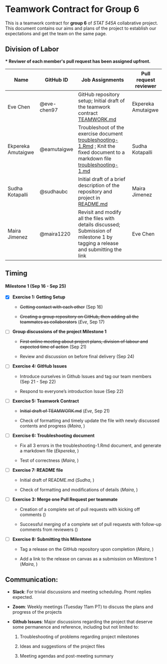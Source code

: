 # Teamwork Contract for Group 6

This is a teamwork contract for **group 6** of *STAT 545A* collabrative project. This document contains our aims and plans of the project to establish our expectations and get the team on the same page.

## Division of Labor

**\* Reviwer of each member's pull request has been assigned upfront.** 

| Name | GitHub ID | Job Assignments | Pull request reviewer | 
| --- | --- | --------- | ---- |
| Eve Chen | @eve-chen97 | GitHub repository setup; Initial draft of the teamwork contract [TEAMWORK.md](https://github.com/stat545ubc-2021/collaborative-group6/blob/main/TEAMWORK.md) | Ekpereka Amutaigwe | 
| Ekpereka Amutaigwe | @eamutaigwe | Troubleshoot of the exercise document [troubleshooting-1.Rmd]() ; Knit the fixed document to a markdown file [troubleshooting-1.md]() | Sudha Kotapalli | 
| Sudha Kotapalli | @sudhaubc | Initial draft of a brief description of the repository and project in [README.md](https://github.com/stat545ubc-2021/collaborative-group6/blob/main/README.md) | Maira Jimenez | 
| Maira Jimenez | @maira1220 | Revisit and modify all the files with details discussed; Submission of milestone 1 by tagging a release and submitting the link | Eve Chen | 

## Timing

#### Milestone 1 (Sep 16 - Sep 25)

- [x] **Exercise 1: Getting Setup** 

  - ~~Getting contact with each other~~ (Sep 16)
  
  - ~~Creating a group repository on GitHub, then adding all the teammates as collaborators~~ (*Eve*, Sep 17)
  
- [ ] **Group discussions of the project Milestone 1**

  - ~~First online meeting about project plans, division of labour and expected time of action~~ (Sep 21)
  
  - Review and discussion on before final delivery (Sep 24)

- [ ] **Exercise 4: GitHub Issues** 

  - Introduce ourselves in Github Issues and tag our team members (Sep 21 - Sep 22)
  
  - Respond to everyone’s introduction Issue (Sep 22)

- [ ] **Exercise 5: Teamwork Contract** 
  
  - ~~Initial draft of TEAMWORK.md~~ (*Eve*, Sep 21)
  
  - Check of formatting and timely update the file with newly discussed contents and progress (*Maira*,  )

- [ ] **Exercise 6: Troubleshooting document**

  - Fix all 3 errors in the troubleshooting-1.Rmd document, and generate a markdown file (*Ekpereka*, )
  
  - Test of correctness (*Maira*, )

- [ ] **Exercise 7: README file**

  - Initial draft of README.md (*Sudha*, )
  
  - Check of formatting and modifications of details (*Maira*, )

- [ ] **Exercise 3: Merge one Pull Request per teammate**

  - Creation of a complete set of pull requests with kicking off comments ()
  
  - Successful merging of a complete set of pull requests with follow-up comments from reviewers ()

- [ ] **Exercise 8: Submitting this Milestone**

  - Tag a release on the GitHub repository upon completion (*Maira*, )
  
  - Add a link to the release on canvas as a submission on Milestone 1 (*Maira*, )

## Communication:

- **Slack**: For trivial discussions and meeting scheduling. Promt replies expected.

- **Zoom**: Weekly meetings (Tuesday 11am PT) to discuss the plans and progress of the projects

- **Github Issues**: Major discussions regarding the project that deserve some permanence and reference, including but not limited to:

  1. Troubleshooting of problems regarding project milestones
  
  2. Ideas and suggestions of the project files
  
  3. Meeting agendas and post-meeting summary

